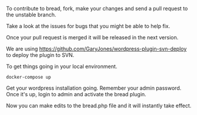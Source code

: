 To contribute to bread, fork, make your changes and send a pull request to the unstable branch.

Take a look at the issues for bugs that you might be able to help fix.

Once your pull request is merged it will be released in the next version.

We are using https://github.com/GaryJones/wordpress-plugin-svn-deploy to deploy the plugin to SVN.

To get things going in your local environment.

`docker-compose up`

Get your wordpress installation going.  Remember your admin password.  Once it's up, login to admin and activate the bread plugin.

Now you can make edits to the bread.php file and it will instantly take effect.